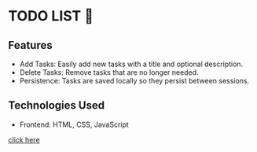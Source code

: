 # TODO LIST 📃

## Features
- Add Tasks: Easily add new tasks with a title and optional description.
- Delete Tasks: Remove tasks that are no longer needed.
- Persistence: Tasks are saved locally so they persist between sessions.


## Technologies Used
- Frontend: HTML, CSS, JavaScript

[click here](https://prajikta08.github.io/to-do-list/todo.html)

